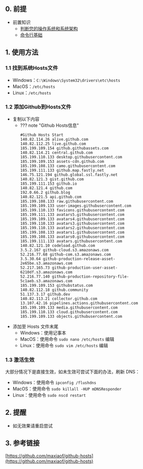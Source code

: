 ## 0. 前提  
- 前置知识  
    - [判断您的操作系统和系统架构](../计算机基础/判断您的操作系统和系统架构.md)  
    - [命令行基础](../计算机基础/命令行基础.md)  


## 1. 使用方法
### 1.1 找到系统Hosts文件
- Windows：`C:\Windows\System32\drivers\etc\hosts`  
- MacOS：`/etc/hosts`  
- Linux：`/etc/hosts`  

### 1.2 添加Github到Hosts文件
- 复制以下内容
    - ??? note "Github Hosts信息"
        ```
        #Github Hosts Start
        140.82.114.26 alive.github.com
        140.82.112.25 live.github.com
        185.199.109.154 github.githubassets.com
        140.82.114.21 central.github.com
        185.199.110.133 desktop.githubusercontent.com
        185.199.109.153 assets-cdn.github.com
        185.199.108.133 camo.githubusercontent.com
        185.199.111.133 github.map.fastly.net
        146.75.121.194 github.global.ssl.fastly.net
        140.82.121.3 gist.github.com
        185.199.111.153 github.io
        140.82.121.4 github.com
        192.0.66.2 github.blog
        140.82.121.5 api.github.com
        185.199.108.133 raw.githubusercontent.com
        185.199.109.133 user-images.githubusercontent.com
        185.199.110.133 favicons.githubusercontent.com
        185.199.111.133 avatars5.githubusercontent.com
        185.199.109.133 avatars4.githubusercontent.com
        185.199.110.133 avatars3.githubusercontent.com
        185.199.110.133 avatars2.githubusercontent.com
        185.199.108.133 avatars1.githubusercontent.com
        185.199.108.133 avatars0.githubusercontent.com
        185.199.111.133 avatars.githubusercontent.com
        140.82.121.10 codeload.github.com
        3.5.2.167 github-cloud.s3.amazonaws.com
        52.216.77.68 github-com.s3.amazonaws.com
        3.5.30.64 github-production-release-asset-2e65be.s3.amazonaws.com
        52.217.165.73 github-production-user-asset-6210df.s3.amazonaws.com
        52.216.77.140 github-production-repository-file-5c1aeb.s3.amazonaws.com
        185.199.109.153 githubstatus.com
        140.82.112.18 github.community
        51.137.3.17 github.dev
        140.82.113.21 collector.github.com
        13.107.42.16 pipelines.actions.githubusercontent.com
        185.199.109.133 media.githubusercontent.com
        185.199.110.133 cloud.githubusercontent.com
        185.199.109.133 objects.githubusercontent.com
        ```
- 添加至 Hosts 文件末尾
    - Windows：使用记事本
    - MacOS：使用命令 `sudo nano /etc/hosts` 编辑
    - Linux：使用命令 `sudo vim /etc/hosts` 编辑

### 1.3 激活生效
大部分情况下是直接生效，如未生效可尝试下面的办法，刷新 DNS：

- Windows：使用命令 `ipconfig /flushdns`
- MacOS：使用命令 `sudo killall -HUP mDNSResponder`
- Linux：使用命令 `sudo nscd restart`
## 2. 提醒
- 如无效果请重启尝试
## 3. 参考链接
[https://github.com/maxiaof/github-hosts](https://github.com/maxiaof/github-hosts)
